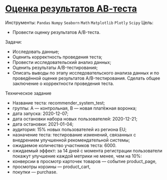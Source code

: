 # [Оценка результатов АВ-теста](https://github.com/Igaime/Practicum/blob/main/14.%20%D0%92%D1%8B%D0%BF%D1%83%D1%81%D0%BA%D0%BD%D0%BE%D0%B9%20%D0%BF%D1%80%D0%BE%D0%B5%D0%BA%D1%82%20%D0%90%D0%92-%D1%82%D0%B5%D1%81%D1%82/%D0%B2%D1%8B%D0%BF%D1%83%D1%81%D0%BA%D0%BD%D0%BE%D0%B8%CC%86%20%D0%90%D0%92-%D1%82%D0%B5%D1%81%D1%82.ipynb)

Инструменты: `Pandas` `Numpy` `Seaborn` `Math` `Matplotlib` `Plotly` `Scipy`
Цель:
    
- Провести оценку результатов A/B-теста.

Задачи:
    
- Исследовать данные;
- Оценить корректность проведения теста;
- Провести исследовательский анализ данных;
- Оценить результаты A/B-тестирования;
- Описать выводы по этапу исследовательского анализа данных и по проведённой оценке результатов A/B-тестирования. Сделать общее заключение о корректности проведения теста.

Техническое задание
- Название теста: recommender_system_test;
- группы: А — контрольная, B — новая платёжная воронка;
- дата запуска: 2020-12-07;
- дата остановки набора новых пользователей: 2020-12-21;
- дата остановки: 2021-01-04;
- аудитория: 15% новых пользователей из региона EU;
- назначение теста: тестирование изменений, связанных с внедрением улучшенной рекомендательной системы;
- ожидаемое количество участников теста: 6000.
- ожидаемый эффект: за 14 дней с момента регистрации пользователи покажут улучшение каждой метрики не менее, чем на 10%:
- конверсии в просмотр карточек товаров — событие product_page,
- просмотры корзины — product_cart,
- покупки — purchase.
